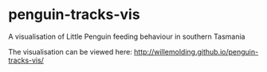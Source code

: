 # penguin-tracks-vis
A visualisation of Little Penguin feeding behaviour in southern Tasmania

The visualisation can be viewed here:
http://willemolding.github.io/penguin-tracks-vis/
